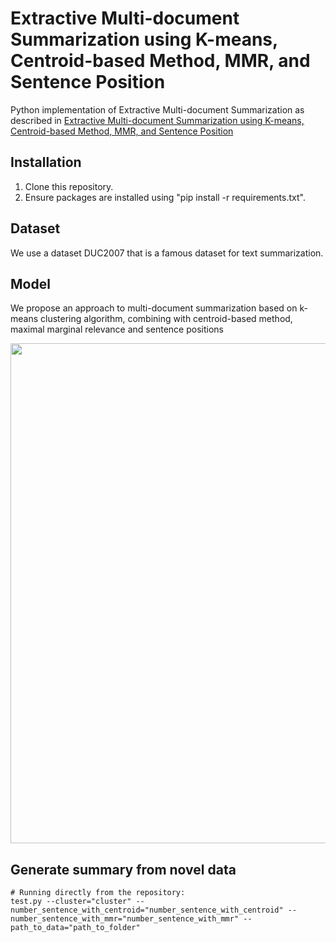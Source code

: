 # Extractive Multi-document Summarization using K-means, Centroid-based Method, MMR, and Sentence Position

Python implementation of Extractive Multi-document Summarization as described in [Extractive Multi-document Summarization using K-means, Centroid-based Method, MMR, and Sentence Position](https://www.researchgate.net/publication/338101046_Extractive_Multi-document_Summarization_using_K-means_Centroid-based_Method_MMR_and_Sentence_Position)

## Installation

1. Clone this repository.
2. Ensure packages are installed using "pip install -r requirements.txt".

## Dataset

We use a dataset DUC2007 that is a famous dataset for text summarization.

## Model

We propose an approach to multi-document summarization based on k-means clustering algorithm, combining with centroid-based method, maximal marginal relevance and sentence positions

<img src="https://github.com/caomanhhaipt/Extractive-Multi-document-Summarization-using-Kmeans-Centroid-based-Method-MMR-and-Position/blob/master/img/model.PNG" width="800">




## Generate summary from novel data

```shell
# Running directly from the repository:
test.py --cluster="cluster" --number_sentence_with_centroid="number_sentence_with_centroid" --number_sentence_with_mmr="number_sentence_with_mmr" --path_to_data="path_to_folder"
```
